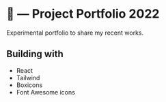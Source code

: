 # 🐋 — Project Portfolio 2022
Experimental portfolio to share my recent works.

## Building with
* React
* Tailwind
* Boxicons
* Font Awesome icons